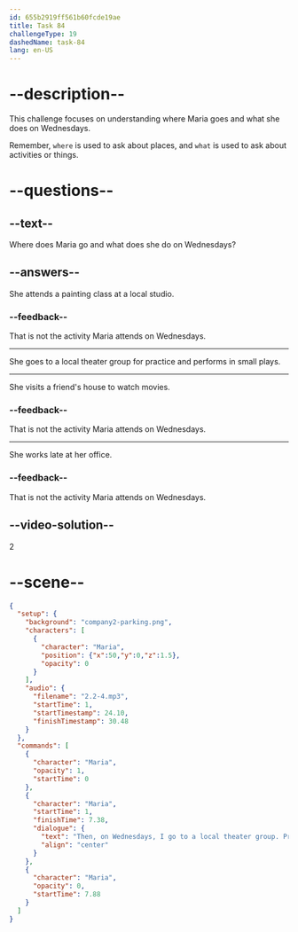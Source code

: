 ```yaml
---
id: 655b2919ff561b60fcde19ae
title: Task 84
challengeType: 19
dashedName: task-84
lang: en-US
---
```


<!-- (Audio) Maria: Then, on Wednesdays, I go to a local theater group. Practice goes until 9. We perform small plays. It's really fun. -->

# --description--

This challenge focuses on understanding where Maria goes and what she does on Wednesdays.

Remember, `where` is used to ask about places, and `what` is used to ask about activities or things.

# --questions--

## --text--

Where does Maria go and what does she do on Wednesdays?

## --answers--

She attends a painting class at a local studio.

### --feedback--

That is not the activity Maria attends on Wednesdays.

---

She goes to a local theater group for practice and performs in small plays.

---

She visits a friend's house to watch movies.

### --feedback--

That is not the activity Maria attends on Wednesdays.

---

She works late at her office.

### --feedback--

That is not the activity Maria attends on Wednesdays.

## --video-solution--

2

# --scene--

```json
{
  "setup": {
    "background": "company2-parking.png",
    "characters": [
      {
        "character": "Maria",
        "position": {"x":50,"y":0,"z":1.5},
        "opacity": 0
      }
    ],
    "audio": {
      "filename": "2.2-4.mp3",
      "startTime": 1,
      "startTimestamp": 24.10,
      "finishTimestamp": 30.48
    }
  },
  "commands": [
    {
      "character": "Maria",
      "opacity": 1,
      "startTime": 0
    },
    {
      "character": "Maria",
      "startTime": 1,
      "finishTime": 7.38,
      "dialogue": {
        "text": "Then, on Wednesdays, I go to a local theater group. Practice goes until 9. We perform small plays. It's really fun.",
        "align": "center"
      }
    },
    {
      "character": "Maria",
      "opacity": 0,
      "startTime": 7.88
    }
  ]
}
```
